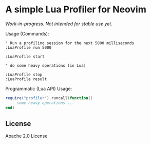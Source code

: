 # A simple Lua Profiler for Neovim

*Work-in-progress. Not intended for stable use yet.*


Usage (Commands):

```vim
" Run a profiling session for the next 5000 milliseconds
:LuaProfile run 5000
```

```vim
:LuaProfile start

" do some heavy operations (in Lua)

:LuaProfile stop
:LuaProfile result
```

Programmatic (Lua API) Usage:

```lua
require("profiler").runcall(function()
  -- some heavy operations ...
end)
```


License
-------

Apache 2.0 License
